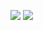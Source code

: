 ![](https://github-readme-stats.vercel.app/api?username=vince-ai&show_icons=true&count_private=true)
![](https://github-readme-stats.vercel.app/api/wakatime?username=vinceai)

